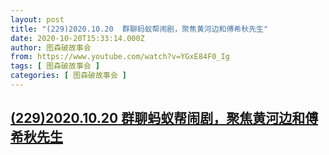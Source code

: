 ```yaml
---
layout: post
title: "(229)2020.10.20  群聊蚂蚁帮闹剧，聚焦黄河边和傅希秋先生"
date: 2020-10-20T15:33:14.000Z
author: 图森破故事会
from: https://www.youtube.com/watch?v=YGxE84F0_Ig
tags: [ 图森破故事会 ]
categories: [ 图森破故事会 ]
---
```

<!--1603207994000-->
[(229)2020.10.20  群聊蚂蚁帮闹剧，聚焦黄河边和傅希秋先生](https://www.youtube.com/watch?v=YGxE84F0_Ig)
------

<div>

</div>
